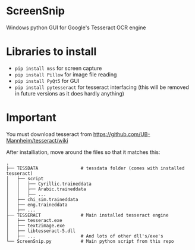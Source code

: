 # ScreenSnip
Windows python GUI for Google's Tesseract OCR engine

# Libraries to install
- `pip install mss` for screen capture
- `pip install Pillow` for image file reading
- `pip install PyQt5` for GUI
- `pip install pytesseract` for tesseract interfacing (this will be removed in future versions as it does hardly anything)

# Important
You must download tesseract from https://github.com/UB-Mannheim/tesseract/wiki

After installiation, move around the files so that it matches this:

    .
    ├── TESSDATA                # tessdata folder (comes with installed tesseract)
    │   ├── script
    │   │   ├── Cyrillic.traineddata
    │   │   ├── Arabic.traineddata
    │   │   ├── ...
    │   ├── chi_sim.traineddata 
    │   ├── eng.traineddata     
    │   ├── ...
    ├── TESSERACT               # Main installed tesseract engine
    │   ├── tesseract.exe
    │   ├── text2image.exe
    │   ├── libtesseract-5.dll
    │   ├── ...                 # And lots of other dll's/exe's
    └── ScreenSnip.py           # Main python script from this repo
